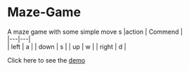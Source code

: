 # Maze-Game
A maze game with some simple move s
|action | Commend  |         
|---|---|   
| left |  a |
| down | s |
| up | w |
| right | d |


Click here to see the  [demo](https://sakib2005.github.io/Maze-Game/)

